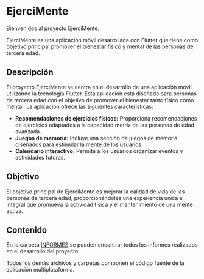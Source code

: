 # EjerciMente

Bienvenidos al proyecto EjerciMente.

EjerciMente es una aplicación móvil desarrollada con Flutter que tiene como objetivo principal promover el bienestar físico y mental de las personas de tercera edad.

## Descripción

El proyecto EjerciMente se centra en el desarrollo de una aplicación móvil utilizando la tecnología Flutter. Esta aplicación está diseñada para personas de tercera edad con el objetivo de promover el bienestar tanto físico como mental. La aplicación ofrece las siguientes características:

- **Recomendaciones de ejercicios físicos:** Proporciona recomendaciones de ejercicios adaptados a la capacidad motriz de las personas de edad avanzada.
- **Juegos de memoria:** Incluye una sección de juegos de memoria diseñados para estimular la mente de los usuarios.
- **Calendario interactivo:** Permite a los usuarios organizar eventos y actividades futuras.

## Objetivo

El objetivo principal de EjerciMente es mejorar la calidad de vida de las personas de tercera edad, proporcionándoles una experiencia única e integral que promueva la actividad física y el mantenimiento de una mente activa.

## Contenido

En la carpeta [INFORMES](https://github.com/Alejazzzz/EjerciMente/tree/master/INFORMES) se pueden encontrar todos los informes realizados en el desarrollo del proyecto.

Todos los demás archivos y carpetas componen el código fuente de la aplicación multiplataforma.

